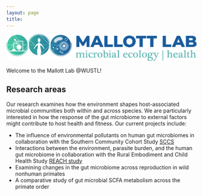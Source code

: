 ```yaml
---
layout: page
title: 
---
```

<img src="/images/HorizontalColorGradient.png" alt="Mallott Lab logo">

Welcome to the Mallott Lab @WUSTL! 

## Research areas

Our research examines how the environment shapes host-associated microbial communities both within and across species. We are particularly interested in how the response of the gut microbiome to external factors might contribute to host health and fitness. Our current projects include:

* The influence of environmental pollutants on human gut microbiomes in collaboration with the Southern Community Cohort Study [SCCS](https://southerncommunitystudy.org)
* Interactions between the environment, parasite burden, and the human gut microbiome in collaboration with the Rural Embodiment and Child Health Study [REACH study](https://reachresearch.org)
* Examining changes in the gut microbiome across reproduction in wild nonhuman primates
* A comparative study of gut microbial SCFA metabolism across the primate order

<a rel="me" href="https://ecoevo.social/@lizmallott"></a>